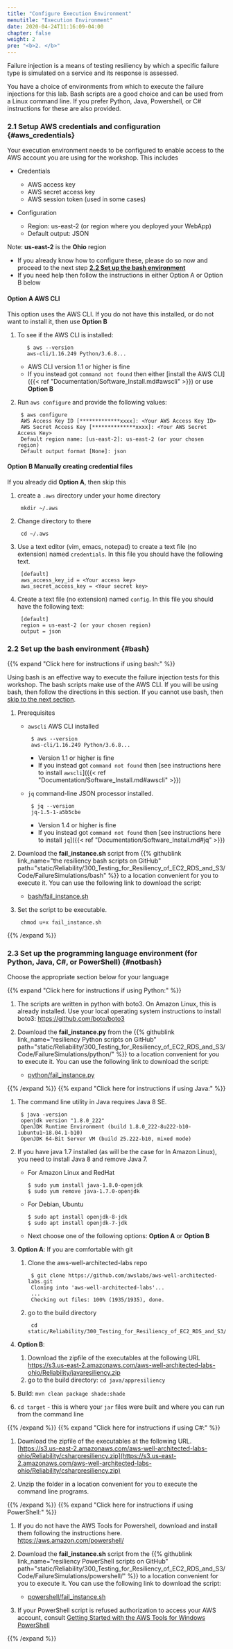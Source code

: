 ```yaml
---
title: "Configure Execution Environment"
menutitle: "Execution Environment"
date: 2020-04-24T11:16:09-04:00
chapter: false
weight: 2
pre: "<b>2. </b>"
---
```


Failure injection is a means of testing resiliency by which a specific failure type is simulated on a service and its response is assessed.

You have a choice of environments from which to execute the failure injections for this lab. Bash scripts are a good choice and can be used from a Linux command line. If you prefer Python, Java, Powershell, or C# instructions for these are also provided.

### 2.1 Setup AWS credentials and configuration {#aws_credentials}

Your execution environment needs to be configured to enable access to the AWS account you are using for the workshop. This includes

* Credentials
    * AWS access key
    * AWS secret access key
    * AWS session token (used in some cases)

* Configuration
    * Region: us-east-2 (or region where you deployed your WebApp)
    * Default output: JSON

Note: **us-east-2** is the **Ohio** region

* If you already know how to configure these, please do so now and proceed to the next step [**2.2 Set up the bash environment**](#bash)
* If you need help then follow the instructions in either Option A or Option B below

#### Option A AWS CLI

This option uses the AWS CLI. If you do not have this installed, or do not want to install it, then use **Option B**

1. To see if the AWS CLI is installed:

          $ aws --version
          aws-cli/1.16.249 Python/3.6.8...

     * AWS CLI version 1.1 or higher is fine
     * If you instead got `command not found` then either  [install the AWS CLI]({{< ref "Documentation/Software_Install.md#awscli" >}}) or use **Option B**

1. Run `aws configure` and provide the following values:

        $ aws configure
        AWS Access Key ID [*************xxxx]: <Your AWS Access Key ID>
        AWS Secret Access Key [**************xxxx]: <Your AWS Secret Access Key>
        Default region name: [us-east-2]: us-east-2 (or your chosen region)
        Default output format [None]: json

#### Option B Manually creating credential files

If you already did **Option A**, then skip this

1. create a `.aws` directory under your home directory

        mkdir ~/.aws

1. Change directory to there

        cd ~/.aws

1. Use a text editor (vim, emacs, notepad) to create a text file (no extension) named `credentials`. In this file you should have the following text.  

        [default]
        aws_access_key_id = <Your access key>
        aws_secret_access_key = <Your secret key>

1. Create a text file (no extension) named `config`. In this file you should have the following text:

        [default]
        region = us-east-2 (or your chosen region)
        output = json

### 2.2 Set up the bash environment {#bash}

{{% expand "Click here for instructions if using bash:" %}}

Using bash is an effective way to execute the failure injection tests for this workshop. The bash scripts make use of the AWS CLI. If you will be using bash, then follow the directions in this section. If you cannot use bash, then [skip to the next section](#notbash).

1. Prerequisites

     * `awscli` AWS CLI installed

            $ aws --version
            aws-cli/1.16.249 Python/3.6.8...
         * Version 1.1 or higher is fine
         * If you instead got `command not found` then [see instructions here to install `awscli`]({{< ref "Documentation/Software_Install.md#awscli" >}})

     * `jq` command-line JSON processor installed.

            $ jq --version
            jq-1.5-1-a5b5cbe
         * Version 1.4 or higher is fine
         * If you instead got `command not found` then [see instructions here to install `jq`]({{< ref "Documentation/Software_Install.md#jq" >}})



1. Download the **fail_instance.sh** script from {{% githublink link_name="the resiliency bash scripts on GitHub" path="static/Reliability/300_Testing_for_Resiliency_of_EC2_RDS_and_S3/Code/FailureSimulations/bash" %}} to a location convenient for you to execute it. You can use the following link to download the script:
      * [bash/fail_instance.sh](/Reliability/300_Testing_for_Resiliency_of_EC2_RDS_and_S3/Code/FailureSimulations/bash/fail_instance.sh)

1. Set the script to be executable.  

        chmod u+x fail_instance.sh

{{% /expand %}}

### 2.3 Set up the programming language environment (for Python, Java, C#, or PowerShell) {#notbash}

Choose the appropriate section below for your language

{{% expand "Click here for instructions if using Python:" %}}

1. The scripts are written in python with boto3. On Amazon Linux, this is already installed. Use your local operating system instructions to install boto3: <https://github.com/boto/boto3>



1. Download the **fail_instance.py** from the {{% githublink link_name="resiliency Python scripts on GitHub" path="static/Reliability/300_Testing_for_Resiliency_of_EC2_RDS_and_S3/Code/FailureSimulations/python/" %}} to a location convenient for you to execute it. You can use the following link to download the script:
      * [python/fail_instance.py](/Reliability/300_Testing_for_Resiliency_of_EC2_RDS_and_S3/Code/FailureSimulations/python/fail_instance.py)

{{% /expand %}}
{{% expand "Click here for instructions if using Java:" %}}

1. The command line utility in Java requires Java 8 SE.  

        $ java -version
        openjdk version "1.8.0_222"
        OpenJDK Runtime Environment (build 1.8.0_222-8u222-b10-1ubuntu1~18.04.1-b10)
        OpenJDK 64-Bit Server VM (build 25.222-b10, mixed mode)

1. If you have java 1.7 installed (as will be the case for In Amazon Linux), you need to install Java 8 and remove Java 7.

      * For Amazon Linux and RedHat

            $ sudo yum install java-1.8.0-openjdk
            $ sudo yum remove java-1.7.0-openjdk

      * For Debian, Ubuntu

            $ sudo apt install openjdk-8-jdk
            $ sudo apt install openjdk-7-jdk

      * Next choose one of the following options: **Option A** or **Option B**

1. **Option A**: If you are comfortable with git
      1. Clone the aws-well-architected-labs repo

              $ git clone https://github.com/awslabs/aws-well-architected-labs.git
              Cloning into 'aws-well-architected-labs'...
              ...
              Checking out files: 100% (1935/1935), done.

      1. go to the build directory

              cd static/Reliability/300_Testing_for_Resiliency_of_EC2_RDS_and_S3/Code/FailureSimulations/java/appresiliency

1. **Option B**:
      1. Download the zipfile of the executables at the following URL <https://s3.us-east-2.amazonaws.com/aws-well-architected-labs-ohio/Reliability/javaresiliency.zip>
      1. go to the build directory: `cd java/appresiliency`

1. Build: `mvn clean package shade:shade`

1. `cd target` - this is where your `jar` files were built and where you can run from the command line

{{% /expand %}}
{{% expand "Click here for instructions if using C#:" %}}


1. Download the zipfile of the executables at the following URL. [https://s3.us-east-2.amazonaws.com/aws-well-architected-labs-ohio/Reliability/csharpresiliency.zip](https://s3.us-east-2.amazonaws.com/aws-well-architected-labs-ohio/Reliability/csharpresiliency.zip)  

2. Unzip the folder in a location convenient for you to execute the command line programs.  

{{% /expand %}}
{{% expand "Click here for instructions if using PowerShell:" %}}

1. If you do not have the AWS Tools for Powershell, download and install them following the instructions here. <https://aws.amazon.com/powershell/>



1. Download the **fail_instance.sh** script from the {{% githublink link_name="resiliency PowerShell scripts on GitHub" path="static/Reliability/300_Testing_for_Resiliency_of_EC2_RDS_and_S3/Code/FailureSimulations/powershell/" %}} to a location convenient for you to execute it. You can use the following link to download the script:
      * [powershell/fail_instance.sh](/Reliability/300_Testing_for_Resiliency_of_EC2_RDS_and_S3/Code/FailureSimulations/powershell/fail_instance.ps1)

1. If your PowerShell script is refused authorization to access your AWS account, consult [Getting Started with the AWS Tools for Windows PowerShell](https://docs.aws.amazon.com/powershell/latest/userguide/pstools-getting-started.html)

{{% /expand %}}
